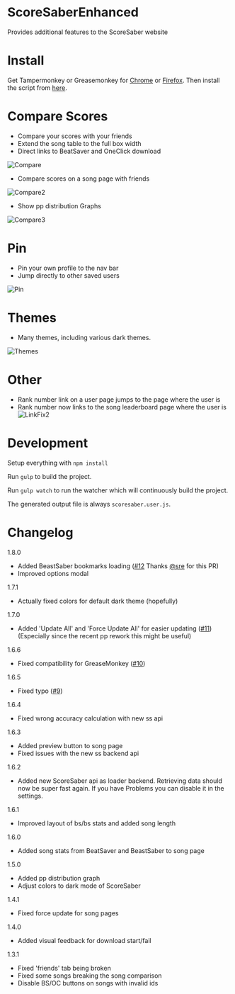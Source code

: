 # ScoreSaberEnhanced
Provides additional features to the ScoreSaber website

# Install
Get Tampermonkey or Greasemonkey for [Chrome](https://chrome.google.com/webstore/detail/tampermonkey/dhdgffkkebhmkfjojejmpbldmpobfkfo) or [Firefox](https://addons.mozilla.org/firefox/addon/tampermonkey/). Then install the script from [here](https://github.com/Splamy/ScoreSaberEnhanced/raw/master/scoresaber.user.js).

# Compare Scores
- Compare your scores with your friends
- Extend the song table to the full box width
- Direct links to BeatSaver and OneClick download

![Compare](https://i.imgur.com/3xy8FQo.png)

- Compare scores on a song page with friends

![Compare2](https://i.imgur.com/ZtCGEbx.png)

- Show pp distribution Graphs

![Compare3](https://i.imgur.com/KQNqWFg.png)

# Pin
- Pin your own profile to the nav bar
- Jump directly to other saved users

![Pin](https://i.imgur.com/2B0GLwi.png)

# Themes
- Many themes, including various dark themes.

![Themes](https://i.imgur.com/3Nso0TP.png)

# Other
- Rank number link on a user page jumps to the page where the user is
- Rank number now links to the song leaderboard page where the user is
![LinkFix2](https://i.imgur.com/U1quEKP.png)



# Development

Setup everything with `npm install`

Run `gulp` to build the project.

Run `gulp watch` to run the watcher which will continuously build the project.

The generated output file is always `scoresaber.user.js`.

# Changelog

1.8.0
 - Added BeastSaber bookmarks loading ([#12](https://github.com/Splamy/ScoreSaberEnhanced/pull/12) Thanks [@sre](https://github.com/sre) for this PR)
 - Improved options modal

1.7.1
 - Actually fixed colors for default dark theme (hopefully)

1.7.0
 - Added 'Update All' and 'Force Update All' for easier updating ([#11](https://github.com/Splamy/ScoreSaberEnhanced/issues/11))  
   (Especially since the recent pp rework this might be useful)

1.6.6
 - Fixed compatibility for GreaseMonkey ([#10](https://github.com/Splamy/ScoreSaberEnhanced/issues/10))

1.6.5
 - Fixed typo ([#9](https://github.com/Splamy/ScoreSaberEnhanced/issues/9))

1.6.4
 - Fixed wrong accuracy calculation with new ss api

1.6.3
 - Added preview button to song page
 - Fixed issues with the new ss backend api

1.6.2
 - Added new ScoreSaber api as loader backend.
   Retrieving data should now be super fast again.
   If you have Problems you can disable it in the settings.

1.6.1
 - Improved layout of bs/bs stats and added song length

1.6.0
 - Added song stats from BeatSaver and BeastSaber to song page

1.5.0
 - Added pp distribution graph
 - Adjust colors to dark mode of ScoreSaber

1.4.1
 - Fixed force update for song pages

1.4.0
 - Added visual feedback for download start/fail

1.3.1
 - Fixed 'friends' tab being broken
 - Fixed some songs breaking the song comparison
 - Disable BS/OC buttons on songs with invalid ids
